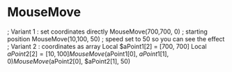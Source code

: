 # MouseMove
; Variant 1 : set coordinates directly MouseMove(700,700, 0) ; starting position MouseMove(10,100, 50) ; speed set to 50 so you can see the effect  ; Variant 2 : coordinates as array Local $aPoint1[2] = [700, 700] Local $aPoint2[2] = [10, 100] MouseMove($aPoint1[0], $aPoint1[1], 0) MouseMove($aPoint2[0], $aPoint2[1], 50)
